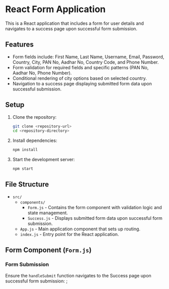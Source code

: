 # React Form Application

This is a React application that includes a form for user details and navigates to a success page upon successful form submission.

## Features

- Form fields include: First Name, Last Name, Username, Email, Password, Country, City, PAN No, Aadhar No, Country Code, and Phone Number.
- Form validation for required fields and specific patterns (PAN No, Aadhar No, Phone Number).
- Conditional rendering of city options based on selected country.
- Navigation to a success page displaying submitted form data upon successful submission.

## Setup

1. Clone the repository:
    ```bash
    git clone <repository-url>
    cd <repository-directory>
    ```

2. Install dependencies:
    ```bash
    npm install
    ```

3. Start the development server:
    ```bash
    npm start
    ```

## File Structure

- `src/`
  - `components/`
    - `Form.js` - Contains the form component with validation logic and state management.
    - `Success.js` - Displays submitted form data upon successful form submission.
  - `App.js` - Main application component that sets up routing.
  - `index.js` - Entry point for the React application.

## Form Component (`Form.js`)

### Form Submission

Ensure the `handleSubmit` function navigates to the Success page upon successful form submission:
;
